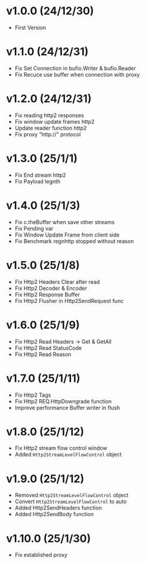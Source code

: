 # v1.0.0 (24/12/30)
- First Version

# v1.1.0 (24/12/31)
- Fix Set Connection in bufio.Writer & bufio.Reader
- Fix Recuce use buffer when connection with proxy

# v1.2.0 (24/12/31)
- Fix reading http2 responses
- Fix window update frames http2
- Update reader function http2
- Fix proxy "http://" protocol

# v1.3.0 (25/1/1)
- Fix End stream http2
- Fix Payload legnth

# v1.4.0 (25/1/3)
- Fix c.theBuffer when save other streams
- Fix Pending var
- Fix Window Update Frame from client side
- Fix Benchmark regnhttp stopped without reason

# v1.5.0 (25/1/8)
- Fix Http2 Headers Clear after read
- Fix Http2 Decoder & Encoder
- Fix Http2 Response Buffer
- Fix Http2 Flusher in Http2SendRequest func

# v1.6.0 (25/1/9)
- Fix Http2 Read Headers -> Get & GetAll
- Fix Http2 Read StatusCode
- Fix Http2 Read Reason

# v1.7.0 (25/1/11)
- Fix Http2 Tags
- Fix Http2 REQ.HttpDowngrade function
- Improve performance Buffer writer in flush

# v1.8.0 (25/1/12)
- Fix Http2 stream flow control window
- Added `Http2StreamLevelFlowControl` object

# v1.9.0 (25/1/12)
- Removed `Http2StreamLevelFlowControl` object
- Convert `Http2StreamLevelFlowControl` to auto
- Added Http2SendHeaders function
- Added Http2SendBody function

# v1.10.0 (25/1/30)
- Fix established proxy